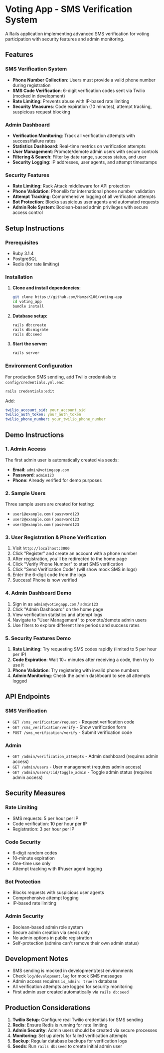 # Voting App - SMS Verification System

A Rails application implementing advanced SMS verification for voting participation with security features and admin monitoring.

## Features

### SMS Verification System
- **Phone Number Collection**: Users must provide a valid phone number during registration
- **SMS Code Verification**: 6-digit verification codes sent via Twilio (mocked in development)
- **Rate Limiting**: Prevents abuse with IP-based rate limiting
- **Security Measures**: Code expiration (10 minutes), attempt tracking, suspicious request blocking

### Admin Dashboard
- **Verification Monitoring**: Track all verification attempts with success/failure rates
- **Statistics Dashboard**: Real-time metrics on verification attempts
- **User Management**: Promote/demote admin users with secure controls
- **Filtering & Search**: Filter by date range, success status, and user
- **Security Logging**: IP addresses, user agents, and attempt timestamps

### Security Features
- **Rate Limiting**: Rack Attack middleware for API protection
- **Phone Validation**: Phonelib for international phone number validation
- **Attempt Tracking**: Comprehensive logging of all verification attempts
- **Bot Protection**: Blocks suspicious user agents and automated requests
- **Admin Role System**: Boolean-based admin privileges with secure access control

## Setup Instructions

### Prerequisites
- Ruby 3.1.4
- PostgreSQL
- Redis (for rate limiting)

### Installation

1. **Clone and install dependencies:**
   ```bash
   git clone https://github.com/HamzaK106/voting-app
   cd voting_app
   bundle install
   ```

2. **Database setup:**
   ```bash
   rails db:create
   rails db:migrate
   rails db:seed
   ```

3. **Start the server:**
   ```bash
   rails server
   ```

### Environment Configuration

For production SMS sending, add Twilio credentials to `config/credentials.yml.enc`:

```bash
rails credentials:edit
```

Add:
```yaml
twilio_account_sid: your_account_sid
twilio_auth_token: your_auth_token
twilio_phone_number: your_twilio_phone_number
```

## Demo Instructions

### 1. Admin Access
The first admin user is automatically created via seeds:
- **Email**: `admin@votingapp.com`
- **Password**: `admin123`
- **Phone**: Already verified for demo purposes

### 2. Sample Users
Three sample users are created for testing:
- `user1@example.com` / `password123`
- `user2@example.com` / `password123`
- `user3@example.com` / `password123`

### 3. User Registration & Phone Verification
1. Visit `http://localhost:3000`
2. Click "Register" and create an account with a phone number
3. After registration, you'll be redirected to the home page
4. Click "Verify Phone Number" to start SMS verification
5. Click "Send Verification Code" (will show mock SMS in logs)
6. Enter the 6-digit code from the logs
7. Success! Phone is now verified

### 4. Admin Dashboard Demo
1. Sign in as `admin@votingapp.com` / `admin123`
2. Click "Admin Dashboard" on the home page
3. View verification statistics and attempt logs
4. Navigate to "User Management" to promote/demote admin users
5. Use filters to explore different time periods and success rates

### 5. Security Features Demo
1. **Rate Limiting**: Try requesting SMS codes rapidly (limited to 5 per hour per IP)
2. **Code Expiration**: Wait 10+ minutes after receiving a code, then try to use it
3. **Phone Validation**: Try registering with invalid phone numbers
4. **Admin Monitoring**: Check the admin dashboard to see all attempts logged

## API Endpoints

### SMS Verification
- `GET /sms_verification/request` - Request verification code
- `GET /sms_verification/verify` - Show verification form
- `POST /sms_verification/verify` - Submit verification code

### Admin
- `GET /admin/verification_attempts` - Admin dashboard (requires admin access)
- `GET /admin/users` - User management (requires admin access)
- `GET /admin/users/:id/toggle_admin` - Toggle admin status (requires admin access)

## Security Measures

### Rate Limiting
- SMS requests: 5 per hour per IP
- Code verification: 10 per hour per IP
- Registration: 3 per hour per IP

### Code Security
- 6-digit random codes
- 10-minute expiration
- One-time use only
- Attempt tracking with IP/user agent logging

### Bot Protection
- Blocks requests with suspicious user agents
- Comprehensive attempt logging
- IP-based rate limiting

### Admin Security
- Boolean-based admin role system
- Secure admin creation via seeds only
- No admin options in public registration
- Self-protection (admins can't remove their own admin status)

## Development Notes

- SMS sending is mocked in development/test environments
- Check `log/development.log` for mock SMS messages
- Admin access requires `is_admin: true` in database
- All verification attempts are logged for security monitoring
- First admin user created automatically via `rails db:seed`

## Production Considerations

1. **Twilio Setup**: Configure real Twilio credentials for SMS sending
2. **Redis**: Ensure Redis is running for rate limiting
3. **Admin Security**: Admin users should be created via secure processes
4. **Monitoring**: Set up alerts for failed verification attempts
5. **Backup**: Regular database backups for verification logs
6. **Seeds**: Run `rails db:seed` to create initial admin user
